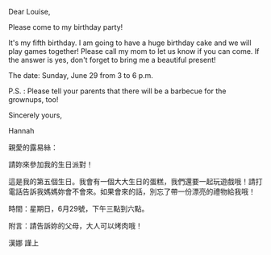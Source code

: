Dear Louise,

Please come to my birthday party!

It\'s my fifth birthday. I am going to have a huge birthday cake and we
will play games together! Please call my mom to let us know if you can
come. If the answer is yes, don\'t forget to bring me a beautiful
present!

The date: Sunday, June 29 from 3 to 6 p.m.

P.S. : Please tell your parents that there will be a barbecue for the
grownups, too!

Sincerely yours,

Hannah

親愛的露易絲：

請妳來參加我的生日派對！

這是我的第五個生日。我會有一個大大生日的蛋糕，我們還要一起玩遊戲哦！請打電話告訴我媽媽妳會不會來。如果會來的話，別忘了帶一份漂亮的禮物給我哦！

時間：星期日，6月29號，下午三點到六點。

附言：請告訴妳的父母，大人可以烤肉哦！

漢娜 謹上

